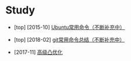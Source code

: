 # Study

- [top] [2015-10] [Ubuntu常用命令（不断补充中）](../timeline/2015-10/linux-common-command/)  
- [top] [2018-02] [git常用命令总结（不断补充中）](../timeline/2018-02/git-common-command/)

- [2017-11] [高级凸优化](../timeline/2017-11/convex-optimization/)
